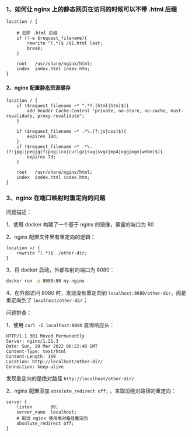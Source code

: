 ### 1、如何让 nginx 上的静态网页在访问的时候可以不带 .html 后缀

```nginx
location / {

    # 去除 .html 后缀
    if (!-e $request_filename){
        rewrite ^(.*)$ /$1.html last;
        break;
    }

    root   /usr/share/nginx/html;
    index  index.html index.htm;
}
```

#### 2、nginx 配置静态资源缓存

```nginx
location / {
    if ($request_filename ~* ^.*?.(html|htm)$){
        add_header Cache-Control "private, no-store, no-cache, must-revalidate, proxy-revalidate";
    }

    if ($request_filename ~* .*\.(?:js|css)$){
        expires 10d;
    }
    if ($request_filename ~* .*\.(?:jpg|jpeg|gif|png|ico|cur|gz|svg|svgz|mp4|ogg|ogv|webm)$){
        expires 7d;
    }

    root   /usr/share/nginx/html;
    index  index.html index.htm;
}
```

### 3、nginx 在端口映射时重定向的问题

问题描述：

1、使用 docker 构建了一个基于 nginx 的镜像，暴露的端口为 80

2、nginx 配置文件里有重定向的逻辑：

```nginx
location =/ {
    rewrite ^(.*)$  /other-dir;
}
```

3、将 docker 启动，外部映射的端口为 8080：

```bash
docker run -p 8080:80 my-nginx
```

4、在外部访问 8080 时，发现没有重定向到 `localhost:8080/other-dir`，而是重定向到了 `localhost/other-dir`；

问题排查：

1、使用 `curl -I localhost:8080` 查询响应头：

```data
HTTP/1.1 301 Moved Permanently
Server: nginx/1.21.3
Date: Sun, 20 Mar 2022 06:22:48 GMT
Content-Type: text/html
Content-Length: 169
Location: http://localhost/other-dir/
Connection: keep-alive
```

发现重定向的是绝对路径 `http://localhost/other-dir/`

2、nginx 配置添加 `absolute_redirect off;` ，来取消绝对路径的重定向：

```nginx
server {
    listen       80;
    server_name  localhost;
    # 取消 nginx 使用绝对路径重定向
    absolute_redirect off;
}
```
